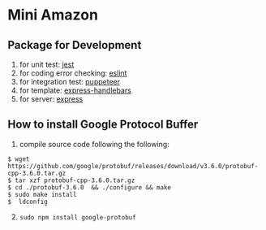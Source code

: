 # Mini Amazon
## Package for Development
1. for unit test: [jest]()
2. for coding error checking: [eslint]()
3. for integration test: [puppeteer]()
4. for template: [express-handlebars]()
5. for server: [express]()

## How to install Google Protocol Buffer
1. compile source code following the following:
```bash=
$ wget https://github.com/google/protobuf/releases/download/v3.6.0/protobuf-cpp-3.6.0.tar.gz
$ tar xzf protobuf-cpp-3.6.0.tar.gz
$ cd ./protobuf-3.6.0  && ./configure && make
$ sudo make install
$  ldconfig
```
2. `sudo npm install google-protobuf`
